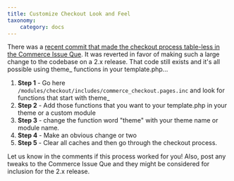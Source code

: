 ```yaml
---
title: Customize Checkout Look and Feel
taxonomy:
    category: docs
---
```


There was a <a href="http://drupal.org/node/1098028">recent commit that made the checkout process table-less in the Commerce Issue Que</a>. It was reverted in favor of making such a large change to the codebase on a 2.x release. That code still exists and it's all possible using theme_ functions in your template.php...

<ol>
<li><strong>Step 1</strong> - Go here <code>/modules/checkout/includes/commerce_checkout.pages.inc</code> and look for functions that start with theme_</li>
<li><strong>Step 2</strong> - Add those functions that you want to your template.php in your theme or a custom module</li>
<li><strong>Step 3</strong> - change the function word "theme" with your theme name or module name.</li>
<li><strong>Step 4</strong> - Make an obvious change or two</li>
<li><strong>Step 5</strong> - Clear all caches and then go through the checkout process.</li>
</ol>

Let us know in the comments if this process worked for you! Also, post any tweaks to the Commerce Issue Que and they might be considered for inclusion for the 2.x release.
